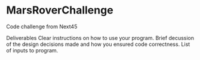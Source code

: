 # MarsRoverChallenge
Code challenge from Next45

Deliverables
    Clear instructions on how to use your program.
    Brief decussion of the design decisions made and how you ensured code correctness.
    List of inputs to program.